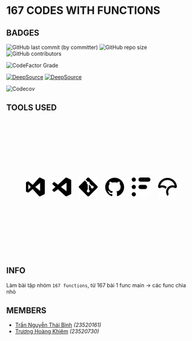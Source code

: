 # 167 CODES WITH FUNCTIONS

## BADGES

![GitHub last commit (by committer)](https://img.shields.io/github/last-commit/KevinNitroG/167-functions?style=for-the-badge) ![GitHub repo size](https://img.shields.io/github/repo-size/KevinNitroG/167-functions?style=for-the-badge) ![GitHub contributors](https://img.shields.io/github/contributors/KevinNitroG/167-functions?style=for-the-badge)

![CodeFactor Grade](https://img.shields.io/codefactor/grade/github/KevinNitroG/167-functions?style=for-the-badge)

[![DeepSource](https://app.deepsource.com/gh/KevinNitroG/167-functions.svg/?label=active+issues&show_trend=true&token=_jiQwrnpGoCdQ1dvyl6MZa16)](https://app.deepsource.com/gh/KevinNitroG/167-functions/) [![DeepSource](https://app.deepsource.com/gh/KevinNitroG/167-functions.svg/?label=resolved+issues&show_trend=true&token=_jiQwrnpGoCdQ1dvyl6MZa16)](https://app.deepsource.com/gh/KevinNitroG/167-functions/)

![Codecov](https://img.shields.io/codecov/c/github/KevinNitroG/167-functions?style=for-the-badge)

## TOOLS USED

<div class="svg-container" style="display: flex; justify-content: center; align-items: center; height: 9vh;">
    <img class="svg-image" style="width: 50px; margin: 0 10px;" src="img/visualstudio.svg" alt="Visual Studio">
    <img class="svg-image" style="width: 50px; margin: 0 10px;" src="img/visualstudiocode.svg" alt="Visual Studio Code">
    <img class="svg-image" style="width: 50px; margin: 0 10px;" src="img/git.svg" alt="Git">
    <img class="svg-image" style="width: 50px; margin: 0 10px;" src="img/github.svg" alt="Github">
    <img class="svg-image" style="width: 50px; margin: 0 10px;" src="img/codefactor.svg" alt="Code Factor">
    <img class="svg-image" style="width: 50px; margin: 0 10px;" src="img/codecov.svg" alt="Code Cover">
</div>

## INFO

Làm bài tập nhóm `167 functions`, từ 167 bài 1 func main → các func chia nhỏ

## MEMBERS

-   [Trần Nguyễn Thái Bình](https://github.com/KevinNitroG) _(23520161)_
-   [Trương Hoàng Khiêm](https://github.com/truonghoangkhiem) _(23520730)_
